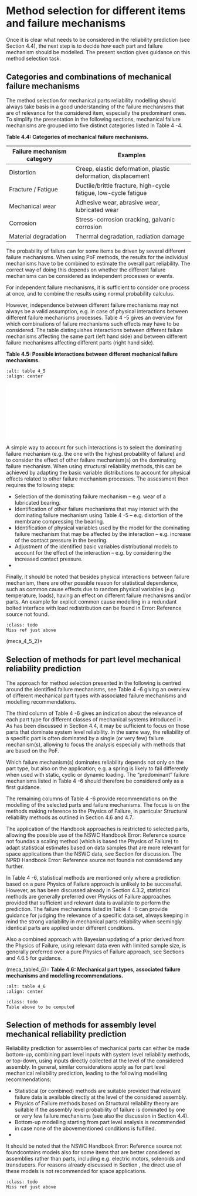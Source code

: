 # Method selection for different items and failure mechanisms

Once it is clear what needs to be considered in the reliability prediction (see Section 4.4), the next step is to decide _how_ each part and failure mechanism should be modelled. The present section gives guidance on this method selection task.

## Categories and combinations of mechanical failure mechanisms
The method selection for mechanical parts reliability modelling should always take basis in a good understanding of the failure mechanisms that are of relevance for the considered item, especially the predominant ones. To simplify the presentation in the following sections, mechanical failure mechanisms are grouped into five distinct categories listed in Table  4 -4.

**Table 4.4: Categories of mechanical failure mechanisms.**

| **Failure mechanism category** | **Examples**                                                    |
|------------------------|------------------------------------------------|
| Distortion                     | Creep, elastic deformation, plastic deformation, displacement   |
| Fracture / Fatigue             | Ductile/brittle fracture, high-cycle fatigue, low-cycle fatigue |
| Mechanical wear                | Adhesive wear, abrasive wear, lubricated wear                   |
| Corrosion                      | Stress-corrosion cracking, galvanic corrosion                   |
| Material degradation           | Thermal degradation, radiation damage                           |

The probability of failure can for some items be driven by several different failure mechanisms. When using PoF methods, the results for the individual mechanisms have to be combined to estimate the overall part reliability. The correct way of doing this depends on whether the different failure mechanisms can be considered as independent processes or events.

For independent failure mechanisms, it is sufficient to consider one process at once, and to combine the results using normal probability calculus.

However, independence between different failure mechanisms may not always be a valid assumption, e.g. in case of physical interactions between different failure mechanisms processes. Table   4 -5 gives an overview for which combinations of failure mechanisms such effects may have to be considered. The table distinguishes interactions between different failure mechanisms affecting the same part (left hand side) and between different failure mechanisms affecting different parts (right hand side).

**Table 4.5: Possible interactions between different mechanical failure mechanisms.**

```{image} ../../pictures/figure4_3.png
:alt: table 4_5
:align: center
```

<iframe class="ext_content" src="../../../_static/interactivity/html/decision_tree2.html" frameborder="0" onload="resize_iframe(this)"></iframe>

A simple way to account for such interactions is to select the dominating failure mechanism (e.g. the one with the highest probability of failure) and to consider the effect of other failure mechanism(s) on the dominating failure mechanism. When using structural reliability methods, this can be achieved by adapting the basic variable distributions to account for physical effects related to other failure mechanism processes. The assessment then requires the following steps:

* Selection of the dominating failure mechanism – e.g. wear of a lubricated bearing.
* Identification of other failure mechanisms that may interact with the dominating failure mechanism using Table   4 -5 – e.g. distortion of the membrane compressing the bearing.
* Identification of physical variables used by the model for the dominating failure mechanism that may be affected by the interaction – e.g. increase of the contact pressure in the bearing.
* Adjustment of the identified basic variables distributional models to account for the effect of the interaction – e.g. by considering the increased contact pressure.
* 
Finally, it should be noted that besides physical interactions between failure mechanism, there are other possible reason for statistical dependence, such as common cause effects due to random physical variables (e.g. temperature, loads), having an effect on different failure mechanisms and/or parts. An example for explicit common cause modelling in a redundant bolted interface with load redistribution can be found in Error: Reference source not found.

```{admonition} Todo
:class: todo
Miss ref just above
```
(meca_4_5_2)=
## Selection of methods for part level mechanical reliability prediction
The approach for method selection presented in the following is centred around the identified failure mechanisms, see Table   4 -6 giving an overview of different mechanical part types with associated failure mechanisms and modelling recommendations.

The third column of Table   4 -6 gives an indication about the relevance of each part type for different classes of mechanical systems introduced in . As has been discussed in Section 4.4, it may be sufficient to focus on those parts that dominate system level reliability. In the same way, the reliability of a specific part is often dominated by a single (or very few) failure mechanism(s), allowing to focus the analysis especially with methods that are based on the PoF. 

Which failure mechanism(s) dominates reliability depends not only on the part type, but also on the application; e.g. a spring is likely to fail differently when used with static, cyclic or dynamic loading. The “predominant” failure mechanisms listed in Table   4 -6 should therefore be considered only as a first guidance.

The remaining columns of Table   4 -6 provide recommendations on the modelling of the selected parts and failure mechanisms. The focus is on the methods making reference to the Physics of Failure, in particular Structural reliability methods as outlined in Section 4.6 and 4.7.. 

The application of the Handbook approaches is restricted to selected parts, allowing the possible use of the NSWC Handbook Error: Reference source not foundas a scaling method (which is based the Physics of Failure) to adapt statistical estimates based on data samples that are more relevant for space applications than the NSWC data, see Section  for discussion. The NPRD Handbook Error: Reference source not foundis not considered any further. 

In Table   4 -6, statistical methods are mentioned only where a prediction based on a pure Physics of Failure approach is unlikely to be successful. However, as has been discussed already in Section 4.3.2, statistical methods are generally preferred over Physics of Failure approaches provided that sufficient and relevant data is available to perform the prediction. The failure mechanisms listed in Table   4 -6 can provide guidance for judging the relevance of a specific data set, always keeping in mind the strong variability in mechanical parts reliability when seemingly identical parts are applied under different conditions.

Also a combined approach with Bayesian updating of a prior derived from the Physics of Failure, using relevant data even with limited sample size, is generally preferred over a pure Physics of Failure approach, see Sections  and 4.6.5 for guidance.

(meca_table4_6)=
**Table 4.6: Mechanical part types, associated failure mechanisms and modelling recommendations.**

```{image} ../../pictures/figure4_4.png
:alt: table 4_6
:align: center
```

```{admonition} Todo
:class: todo
Table above to be computed
```

## Selection of methods for assembly level mechanical reliability prediction
Reliability prediction for assemblies of mechanical parts can either be made bottom-up, combining part level inputs with system level reliability methods, or top-down, using inputs directly collected at the level of the considered assembly. In general, similar considerations apply as for part level mechanical reliability prediction, leading to the following modelling recommendations:

* Statistical (or combined) methods are suitable provided that relevant failure data is available directly at the level of the considered assembly.
* Physics of Failure methods based on Structural reliability theory are suitable if the assembly level probability of failure is dominated by one or very few failure mechanisms (see also the discussion in Section 4.4).
* Bottom-up modelling starting from part level analysis is recommended in case none of the abovementioned conditions is fulfilled.
* 
It should be noted that the NSWC Handbook Error: Reference source not foundcontains models also for some items that are better considered as assemblies rather than parts, including e.g. electric motors, solenoids and transducers. For reasons already discussed in Section , the direct use of these models is not recommended for space applications.

```{admonition} Todo
:class: todo
Miss ref just above
```

